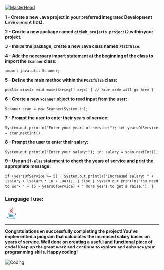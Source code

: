 [![MasterHead](https://institute.careerguide.com/wp-content/uploads/2020/09/Blog-Post-Graphic-How-to-design-the-perfect-MMS_gif.gif)](https://meryemkolbasar.io)

**1 - Create a new Java project in your preferred Integrated Development Environment (IDE).**

**2 - Create a new package named `github_projects.project12` within your project.**

**3 - Inside the package, create a new Java class named `P02IfElse`.**

**4 - Add the necessary import statement at the beginning of the class to import the `Scanner` class:**

`import java.util.Scanner;`

**5 -  Define the main method within the `P02IfElse` class:**

`public static void main(String[] args) {
// Your code will go here
}`

**6 -  Create a new `Scanner` object to read input from the user:**

`Scanner scan = new Scanner(System.in);`

**7 - Prompt the user to enter their years of service:**

`System.out.println("Enter your years of service:");
int yearsOfService = scan.nextInt();`

**8 -  Prompt the user to enter their salary:**

`System.out.println("Enter your salary:");
int salary = scan.nextInt();`

**9 - Use an `if-else` statement to check the years of service and print the appropriate message:**

`if (yearsOfService >= 5) {
System.out.println("Increased salary: " + (salary + (salary * 10 / 100)));
} else {
System.out.println("You need to work " + (5 - yearsOfService) + " more years to get a raise.");
}`

### Language I use:

<a href="https://www.java.com" target="_blank" rel="noreferrer"> <img src="https://raw.githubusercontent.com/devicons/devicon/master/icons/java/java-original.svg" alt="java" width="40" height="40"/> </a>

***

**Congratulations on successfully completing the project! 
You've implemented a program that calculates the increased salary based on years of service. 
Well done on creating a useful and functional piece of code! 
Keep up the great work and continue to explore and enhance your programming skills. 
Happy coding!**

<img align="center" alt="Coding" width="1000" src="https://cdn.kibrispdr.org/data/1796/the-end-gif-7.gif">

